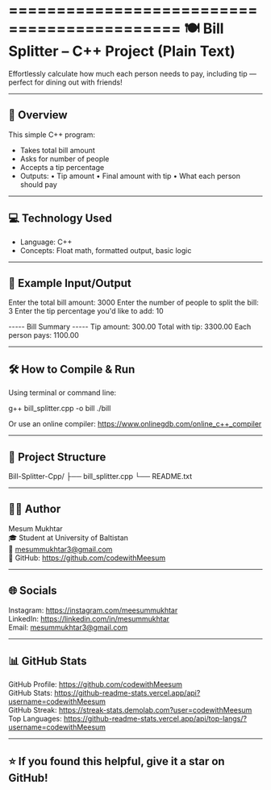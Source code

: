 ============================================
🍽️ Bill Splitter – C++ Project (Plain Text)
============================================

Effortlessly calculate how much each person needs to pay, including tip — perfect for dining out with friends!

--------------------
📌 Overview
--------------------
This simple C++ program:
- Takes total bill amount
- Asks for number of people
- Accepts a tip percentage
- Outputs:
  • Tip amount
  • Final amount with tip
  • What each person should pay

--------------------
💻 Technology Used
--------------------
- Language: C++
- Concepts: Float math, formatted output, basic logic

--------------------
🧪 Example Input/Output
--------------------
Enter the total bill amount: 3000
Enter the number of people to split the bill: 3
Enter the tip percentage you'd like to add: 10

----- Bill Summary -----
Tip amount: 300.00
Total with tip: 3300.00
Each person pays: 1100.00

--------------------
🛠 How to Compile & Run
--------------------
Using terminal or command line:

g++ bill_splitter.cpp -o bill
./bill

Or use an online compiler:
https://www.onlinegdb.com/online_c++_compiler

--------------------
📁 Project Structure
--------------------
Bill-Splitter-Cpp/
├── bill_splitter.cpp
└── README.txt

--------------------
👨‍💻 Author
--------------------
Mesum Mukhtar  
🎓 Student at University of Baltistan  
📧 mesummukhtar3@gmail.com  
🔗 GitHub: https://github.com/codewithMeesum

--------------------
🌐 Socials
--------------------
Instagram:  https://instagram.com/meesummukhtar  
LinkedIn:   https://linkedin.com/in/mesummukhtar  
Email:      mesummukhtar3@gmail.com

--------------------
📊 GitHub Stats
--------------------
GitHub Profile: https://github.com/codewithMeesum  
GitHub Stats:   https://github-readme-stats.vercel.app/api?username=codewithMeesum  
GitHub Streak:  https://streak-stats.demolab.com?user=codewithMeesum  
Top Languages:  https://github-readme-stats.vercel.app/api/top-langs/?username=codewithMeesum

--------------------
⭐ If you found this helpful, give it a star on GitHub!
--------------------
